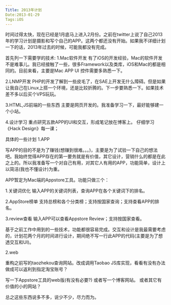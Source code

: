 ```yaml
---
Title: 2013年计划
Date:2013-01-29
Tags:iOS  
---
```


时间过得太快，现在已经是1月底马上进入2月份。之前在twitter上说了自己2013年的学习计划是摄影和写个自己的APP。这两个都还没有开始。如果我不详细计划一下的话，2013年过去的时候，可能我都没有完成。

首先列一下需要学的技术:
1.Mac软件开发
  有了iOS的开发经验，Mac的软件开发不是难事儿。我已经接触了一些，很多Framework以及类库，iOS和Mac的都是相同的。目前来看，主要是Mac APP UI 控件需要多熟悉一下。
	
2.LNMP开发
    PHP的开发了解到一些皮毛了，在SAE上开发无什么障碍。但是如果让我自己在Linux上搭一个环境，还是比较折腾的。下一步要熟悉一下。如果技术差不多以后买个VPS玩玩。
    
3.HTML,JS前端的一些东西
	主要是网页开发的。我准备学习一下，最好能够建一个小站。
	
4.设计学习
  重点研究五款APP的UI和交互，形成笔记放在博客上。
  仔细学习《Hack Design》每一课；
	
具体的一些计划
1.APP

写APP的目的不是为了赚钱(想赚到很难。。。)，主要是为了试验一下自己的想法吧。我始终觉得APP存在的第一要务就是有价值，其它设计，营销什么的都是在此之上的。所以我准备写一个对自己有用，对其它人有用的APP，功能简单，设计上以简洁(我也不懂设计)为重。

APP暂定为Mac端的Appstore工具。功能只做三个：

1.关键词优化
  输入APP的关键词列表，查询APP在各个关键词下的排名。
  
2.AppStore榜单
  支持总榜和各个分类榜；支持按国家查询；支持查看APP的排名。
  
3.review查看
   输入APP可以查看Appstore Review；支持按国家查看。
   
基于之前工作中用到的一些技术，功能都很容易完成。交互和设计是我最需要考虑的，计划花两个月的时间进行设计，期间绝不写一行此APP的代码(主要是为了想透交互和UI)。

2.web

重构之前写的taozhekou查询网站。改成调用Taobao JS库实现，看看有没有办法做成可以返利到指定淘宝账号？

写一下Appstore工具的web版(有没有必要?)
或者写一个博客网站。
或者其它有价值的小的网站？


总之这些东西说多不多，说少不少，尽力而为。





   

